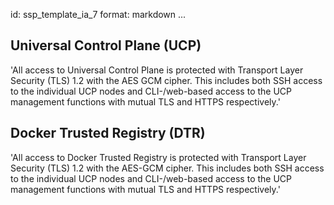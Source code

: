 id: ssp_template_ia_7
format: markdown
...
## Universal Control Plane (UCP)

'All access to Universal Control Plane is protected with Transport
Layer Security (TLS) 1.2 with the AES GCM cipher. This includes both
SSH access to the individual UCP nodes and CLI-/web-based access to
the UCP management functions with mutual TLS and HTTPS respectively.'
## Docker Trusted Registry (DTR)

'All access to Docker Trusted Registry is protected with Transport
Layer Security (TLS) 1.2 with the AES-GCM cipher. This includes both
SSH access to the individual UCP nodes and CLI-/web-based access to
the UCP management functions with mutual TLS and HTTPS respectively.'
